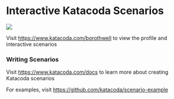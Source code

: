 # Interactive Katacoda Scenarios

[![](http://shields.katacoda.com/katacoda/borothwell/count.svg)](https://www.katacoda.com/borothwell "Get your profile on Katacoda.com")

Visit https://www.katacoda.com/borothwell to view the profile and interactive scenarios

### Writing Scenarios
Visit https://www.katacoda.com/docs to learn more about creating Katacoda scenarios

For examples, visit https://github.com/katacoda/scenario-example
